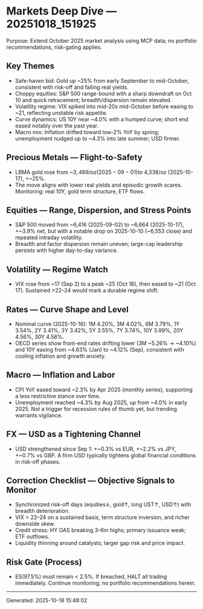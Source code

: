 
# Markets Deep Dive — 20251018_151925

Purpose: Extend October 2025 market analysis using MCP data; no portfolio recommendations, risk-gating applies.

## Key Themes
- Safe-haven bid: Gold up ~25% from early September to mid-October, consistent with risk-off and falling real yields.
- Choppy equities: S&P 500 range-bound with a sharp downdraft on Oct 10 and quick retracement; breadth/dispersion remain elevated.
- Volatility regime: VIX spiked into mid-20s mid-October before easing to ~21, reflecting unstable risk appetite.
- Curve dynamics: US 10Y near ~4.0% with a humped curve; short end eased notably over the past year.
- Macro mix: Inflation drifted toward low-2% YoY by spring; unemployment nudged up to ~4.3% into late summer; USD firmer.

## Precious Metals — Flight-to-Safety
- LBMA gold rose from ~$3,469/oz (2025-09-01) to ~$4,338/oz (2025-10-17), +~25%.
- The move aligns with lower real yields and episodic growth scares. Monitoring: real 10Y, gold term structure, ETF flows.

## Equities — Range, Dispersion, and Stress Points
- S&P 500 moved from ~6,416 (2025-09-02) to ~6,664 (2025-10-17), +~3.9% net, but with a notable drop on 2025-10-10 (~6,553 close) and repeated intraday volatility.
- Breadth and factor dispersion remain uneven; large-cap leadership persists with higher day-to-day variance.

## Volatility — Regime Watch
- VIX rose from ~17 (Sep 2) to a peak ~25 (Oct 16), then eased to ~21 (Oct 17). Sustained >22–24 would mark a durable regime shift.

## Rates — Curve Shape and Level
- Nominal curve (2025-10-16): 1M 4.20%, 3M 4.02%, 6M 3.79%, 1Y 3.54%, 2Y 3.41%, 3Y 3.42%, 5Y 3.55%, 7Y 3.74%, 10Y 3.99%, 20Y 4.56%, 30Y 4.58%.
- OECD series show front-end rates drifting lower (3M ~5.26% → ~4.10%) and 10Y easing from ~4.63% (Jan) to ~4.12% (Sep), consistent with cooling inflation and growth anxiety.

## Macro — Inflation and Labor
- CPI YoY eased toward ~2.3% by Apr 2025 (monthly series), supporting a less restrictive stance over time.
- Unemployment reached ~4.3% by Aug 2025, up from ~4.0% in early 2025. Not a trigger for recession rules of thumb yet, but trending warrants vigilance.

## FX — USD as a Tightening Channel
- USD strengthened since Sep 1: +~0.3% vs EUR, +~2.2% vs JPY, +~0.7% vs GBP. A firm USD typically tightens global financial conditions in risk-off phases.

## Correction Checklist — Objective Signals to Monitor
- Synchronized risk-off days (equities↓, gold↑, long UST↑, USD↑) with breadth deterioration.
- VIX > 22–24 on a sustained basis, term structure inversion, and richer downside skew.
- Credit stress: HY OAS breaking 3–6m highs; primary issuance weak; ETF outflows.
- Liquidity thinning around catalysts; larger gap risk and price impact.

## Risk Gate (Process)
- ES(97.5%) must remain < 2.5%. If breached, HALT all trading immediately. Continue monitoring; no portfolio recommendations herein.

---
Generated: 2025-10-18 15:48:02
